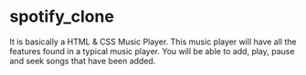 # spotify_clone
It is basically a HTML & CSS Music Player.
This music player will have all the features found in a typical music player. 
You will be able to add, play, pause and seek songs that have been added.

